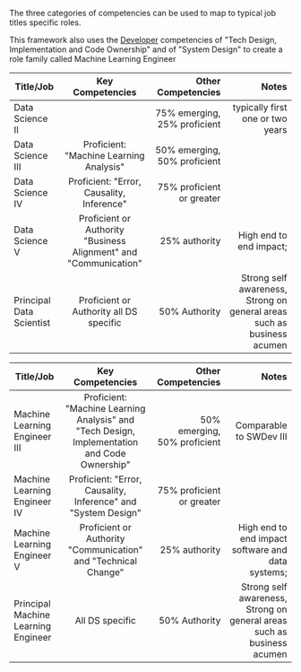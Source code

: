 The three categories of competencies can be used to map to typical job titles specific roles. 

This framework also uses the [Developer](./Developer.md)  competencies of 
"Tech Design, Implementation and Code Ownership" and of "System Design" to create 
a role family called Machine Learning Engineer


| Title/Job                   |  Key Competencies                                                     | Other Competencies              |     Notes  |
| --------------------------- |:-------------------------------------------------------------------:| -------------------------------:| ----------:|
| Data Science II             |  | 75% emerging, 25% proficient    | typically first one or two years |
| Data Science III            |  Proficient: "Machine Learning Analysis"                             | 50% emerging, 50% proficient    |   |
| Data Science IV             |  Proficient: "Error, Causality, Inference"                           | 75% proficient or greater       |  | 
| Data Science V              |  Proficient or Authority  "Business Alignment" and "Communication"  | 25% authority                   | High end to end impact; | 
| Principal Data Scientist    |  Proficient or Authority all DS specific                             | 50% Authority                   | Strong self awareness, Strong on general areas such as business acumen | 
          

                                                                                                                                                                                                     
| Title/Job                             |  Key Competencies                                                                                | Other Competencies              |     Notes  |
| ------------------------------------- |:-----------------------------------------------------------------------------------------------:| -------------------------------:| ----------:|
| Machine Learning Engineer III         |  Proficient: "Machine Learning Analysis"  and "Tech Design, Implementation and Code Ownership"   | 50% emerging, 50% proficient    |  Comparable to SWDev III |
| Machine Learning Engineer IV          |  Proficient: "Error, Causality, Inference" and "System Design"                                   | 75% proficient or greater       |  | 
| Machine Learning Engineer V           |  Proficient or Authority "Communication" and "Technical Change"                                 | 25% authority                   | High end to end impact software and data systems;   | 
| Principal Machine Learning Engineer   |  All DS specific                                                                                 | 50% Authority                   | Strong self awareness, Strong on general areas such as business acumen | 
                                       
